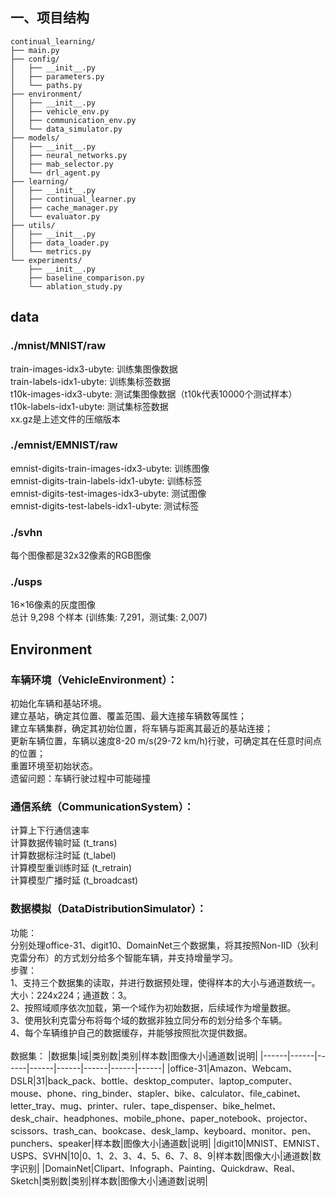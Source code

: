 ## 一、项目结构
```
continual_learning/
├── main.py
├── config/
│   ├── __init__.py
│   ├── parameters.py
│   └── paths.py
├── environment/
│   ├── __init__.py
│   ├── vehicle_env.py
│   ├── communication_env.py
│   └── data_simulator.py
├── models/
│   ├── __init__.py
│   ├── neural_networks.py
│   ├── mab_selector.py
│   └── drl_agent.py
├── learning/
│   ├── __init__.py
│   ├── continual_learner.py
│   ├── cache_manager.py
│   └── evaluator.py
├── utils/
│   ├── __init__.py
│   ├── data_loader.py
│   └── metrics.py
└── experiments/
    ├── __init__.py
    ├── baseline_comparison.py
    └── ablation_study.py
```

## data
### ./mnist/MNIST/raw
train-images-idx3-ubyte: 训练集图像数据<br>
train-labels-idx1-ubyte: 训练集标签数据<br>
t10k-images-idx3-ubyte: 测试集图像数据（t10k代表10000个测试样本）<br>
t10k-labels-idx1-ubyte: 测试集标签数据<br>
xx.gz是上述文件的压缩版本<br>
### ./emnist/EMNIST/raw
emnist-digits-train-images-idx3-ubyte: 训练图像<br>
emnist-digits-train-labels-idx1-ubyte: 训练标签<br>
emnist-digits-test-images-idx3-ubyte: 测试图像<br>
emnist-digits-test-labels-idx1-ubyte: 测试标签<br>
### ./svhn
每个图像都是32x32像素的RGB图像
### ./usps
16×16像素的灰度图像<br>
总计 9,298 个样本 (训练集: 7,291，测试集: 2,007)

## Environment
### 车辆环境（VehicleEnvironment）：
初始化车辆和基站环境。<br>
建立基站，确定其位置、覆盖范围、最大连接车辆数等属性；<br>
建立车辆集群，确定其初始位置，将车辆与距离其最近的基站连接；<br>
更新车辆位置，车辆以速度8-20 m/s(29-72 km/h)行驶，可确定其在任意时间点的位置；<br>
重置环境至初始状态。<br>
遗留问题：车辆行驶过程中可能碰撞<br>

### 通信系统（CommunicationSystem）：
计算上下行通信速率<br>
计算数据传输时延 (t_trans)<br>
计算数据标注时延 (t_label)<br>
计算模型重训练时延 (t_retrain)<br>
计算模型广播时延 (t_broadcast)<br>

### 数据模拟（DataDistributionSimulator）：
功能：<br>
分别处理office-31、digit10、DomainNet三个数据集，将其按照Non-IID（狄利克雷分布）的方式划分给多个智能车辆，并支持增量学习。<br>
步骤：<br>
1、支持三个数据集的读取，并进行数据预处理，使得样本的大小与通道数统一。大小：224x224；通道数：3。<br>
2、按照域顺序依次加载，第一个域作为初始数据，后续域作为增量数据。<br>
3、使用狄利克雷分布将每个域的数据非独立同分布的划分给多个车辆。<br>
4、每个车辆维护自己的数据缓存，并能够按照批次提供数据。<br><br>
数据集：
|数据集|域|类别数|类别|样本数|图像大小|通道数|说明|
|------|------|------|------|------|------|------|------|
|office-31|Amazon、Webcam、DSLR|31|back_pack、bottle、desktop_computer、laptop_computer、mouse、phone、ring_binder、stapler、bike、calculator、file_cabinet、letter_tray、mug、printer、ruler、tape_dispenser、bike_helmet、desk_chair、headphones、mobile_phone、paper_notebook、projector、scissors、trash_can、bookcase、desk_lamp、keyboard、monitor、pen、punchers、speaker|样本数|图像大小|通道数|说明|
|digit10|MNIST、EMNIST、USPS、SVHN|10|0、1、2、3、4、5、6、7、8、9|样本数|图像大小|通道数|数字识别|
|DomainNet|Clipart、Infograph、Painting、Quickdraw、Real、Sketch|类别数|类别|样本数|图像大小|通道数|说明|